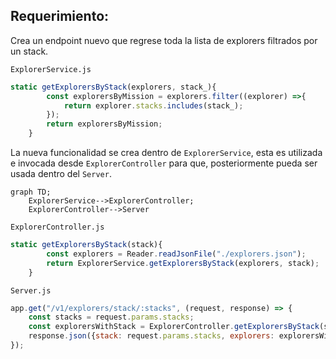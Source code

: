 ## Requerimiento:

Crea un endpoint nuevo que regrese toda la lista de explorers filtrados por un stack.


`ExplorerService.js`
```javascript
static getExplorersByStack(explorers, stack_){
        const explorersByMission = explorers.filter((explorer) =>{
            return explorer.stacks.includes(stack_);
        });
        return explorersByMission;
    }
```
La nueva funcionalidad se crea dentro de `ExplorerService`, esta es utilizada e invocada desde `ExplorerController` para que, posteriormente pueda ser usada dentro del `Server`.

```mermaid
graph TD;
    ExplorerService-->ExplorerController;
    ExplorerController-->Server
```

`ExplorerController.js`
```javascript
static getExplorersByStack(stack){
        const explorers = Reader.readJsonFile("./explorers.json");
        return ExplorerService.getExplorersByStack(explorers, stack);
    }
```

`Server.js`
```javascript
app.get("/v1/explorers/stack/:stacks", (request, response) => {
    const stacks = request.params.stacks;
    const explorersWithStack = ExplorerController.getExplorersByStack(stacks);
    response.json({stack: request.params.stacks, explorers: explorersWithStack});
});
```

